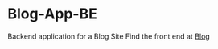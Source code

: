 # Blog-App-BE

Backend application for a Blog Site 
Find the front end at [Blog](https://blog-sathesh.netlify.app/)
